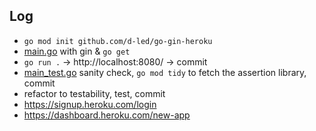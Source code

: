 ## Log

- `go mod init github.com/d-led/go-gin-heroku`
- [main.go](main.go) with gin & `go get`
- `go run .` &rarr; http://localhost:8080/ &rarr; commit
- [main_test.go](main_test.go) sanity check, `go mod tidy` to fetch the assertion library, commit
- refactor to testability, test, commit
- https://signup.heroku.com/login
- https://dashboard.heroku.com/new-app
